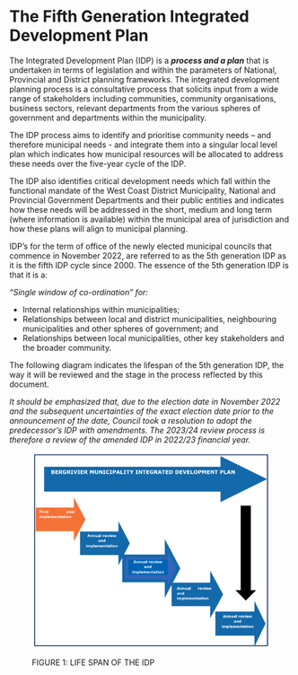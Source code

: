# The Fifth Generation Integrated Development Plan

The Integrated Development Plan (IDP) is a _**process and a plan**_ that is undertaken in terms of legislation and within the parameters of National, Provincial and District planning frameworks. The integrated development planning process is a consultative process that solicits input from a wide range of stakeholders including communities, community organisations, business sectors, relevant departments from the various spheres of government and departments within the municipality.

The IDP process aims to identify and prioritise community needs – and therefore municipal needs - and integrate them into a singular local level plan which indicates how municipal resources will be allocated to address these needs over the five-year cycle of the IDP.

The IDP also identifies critical development needs which fall within the functional mandate of the West Coast District Municipality, National and Provincial Government Departments and their public entities and indicates how these needs will be addressed in the short, medium and long term (where information is available) within the municipal area of jurisdiction and how these plans will align to municipal planning.

IDP’s for the term of office of the newly elected municipal councils that commence in November 2022, are referred to as the 5th generation IDP as it is the fifth IDP cycle since 2000. The essence of the 5th generation IDP is that it is a:

_“Single window of co-ordination” for:_

* Internal relationships within municipalities;
* Relationships between local and district municipalities, neighbouring municipalities and other spheres of government; and
* Relationships between local municipalities, other key stakeholders and the broader community.

The following diagram indicates the lifespan of the 5th generation IDP, the way it will be reviewed and the stage in the process reflected by this document.

_It should be emphasized that, due to the election date in November 2022 and the subsequent uncertainties of the exact election date prior to the announcement of the date, Council took a resolution to adopt the predecessor’s IDP with amendments. The 2023/24 review process is therefore a review of the amended IDP in 2022/23 financial year._

<figure><img src="../.gitbook/assets/pic1.png" alt=""><figcaption><p>FIGURE 1: LIFE SPAN OF THE IDP</p></figcaption></figure>
